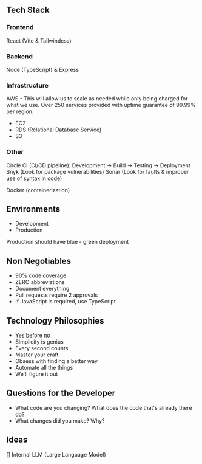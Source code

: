 ## Tech Stack

### Frontend

React (Vite & Tailwindcss)

### Backend

Node (TypeScript) & Express

### Infrastructure

AWS - This will allow us to scale as needed while only being charged for what we
use. Over 250 services provided with uptime guarantee of 99.99% per region.

- EC2
- RDS (Relational Database Service)
- S3

### Other

Circle CI (CI/CD pipeline): Development -> Build -> Testing -> Deployment Snyk
(Look for package vulnerabilities) Sonar (Look for faults & improper use of
syntax in code)

Docker (containerization)

## Environments

- Development
- Production

Production should have blue - green deployment

## Non Negotiables

- 90% code coverage
- ZERO abbreviations
- Document everything
- Pull requests require 2 approvals
- If JavaScript is required, use TypeScript

## Technology Philosophies

- Yes before no
- Simplicity is genius
- Every second counts
- Master your craft
- Obsess with finding a better way
- Automate all the things
- We'll figure it out

## Questions for the Developer

- What code are you changing? What does the code that's already there do?
- What changes did you make? Why?

## Ideas

[] Internal LLM (Large Language Model)
